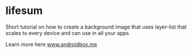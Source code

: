 # lifesum
Short tutorial on how to create a background image that uses layer-list that scales to every device and can use in all your apps

Learn more here www.androidbox.me
